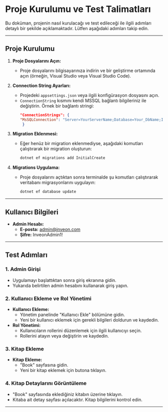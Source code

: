 # Proje Kurulumu ve Test Talimatları

Bu doküman, projenin nasıl kurulacağı ve test edileceği ile ilgili adımları detaylı bir şekilde açıklamaktadır. Lütfen aşağıdaki adımları takip edin.

---

## Proje Kurulumu

1. **Proje Dosyalarını Açın:**
   - Proje dosyalarını bilgisayarınıza indirin ve bir geliştirme ortamında açın (örneğin, Visual Studio veya Visual Studio Code).

2. **Connection String Ayarları:**
   - Projedeki `appsettings.json` veya ilgili konfigürasyon dosyasını açın.
   - `ConnectionString` kısmını kendi MSSQL bağlantı bilgileriniz ile değiştirin. Örnek bir bağlantı stringi:
     ```json
     "ConnectionStrings": {
     "MsSQLConnection": "Server=YourServerName;Database=Your_DbName;Integrated Security=True;TrustServerCertificate=True;"
      }
     ```

3. **Migration Eklenmesi:**
   - Eğer henüz bir migration eklenmediyse, aşağıdaki komutları çalıştırarak bir migration oluşturun:
     ```bash
     dotnet ef migrations add InitialCreate
     ```

4. **Migrations Uygulama:**
   - Proje dosyalarını açtıktan sonra terminalde şu komutları çalıştırarak veritabanı migrasyonlarını uygulayın:
     ```bash
     dotnet ef database update
     ```

---

## Kullanıcı Bilgileri

- **Admin Hesabı:**
  - **E-posta:** admin@inveon.com
  - **Şifre:** InveonAdmin1!

---

## Test Adımları

### 1. Admin Girişi
   - Uygulamayı başlattıktan sonra giriş ekranına gidin.
   - Yukarıda belirtilen admin hesabını kullanarak giriş yapın.

### 2. Kullanıcı Ekleme ve Rol Yönetimi
   - **Kullanıcı Ekleme:**
     - Yönetim panelinde "Kullanıcı Ekle" bölümüne gidin.
     - Yeni bir kullanıcı eklemek için gerekli bilgileri doldurun ve kaydedin.
   - **Rol Yönetimi:**
     - Kullanıcıların rollerini düzenlemek için ilgili kullanıcıyı seçin.
     - Rollerini atayın veya değiştirin ve kaydedin.

### 3. Kitap Ekleme
   - **Kitap Ekleme:**
     - "Book" sayfasına gidin.
     - Yeni bir kitap eklemek için butona tıklayın.

### 4. Kitap Detaylarını Görüntüleme
   - "Book" sayfasında eklediğiniz kitabın üzerine tıklayın.
   - Kitaba ait detay sayfası açılacaktır. Kitap bilgilerini kontrol edin.

---
